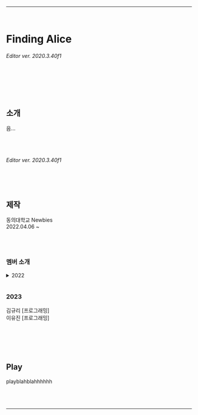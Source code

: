 *****
<br/>


# Finding Alice  
###### Editor ver. 2020.3.40f1
<br/><br/><br/><br/>



## 소개
음...



<br/><br/>
###### Editor ver. 2020.3.40f1
<br/><br/>



## 제작
동의대학교 Newbies  
2022.04.06 ~
<br/><br/><br/><br/>

### 멤버 소개  
<details><summary>2022</summary>  
<div markdown="1">
  
염승민 [기획 / 프로그래밍]  
이승찬 [프로그래밍]  
김현모 [기획]  
  
</div>
</details>
<br/>

### 2023
김규리 [프로그래밍]  
이유진 [프로그래밍]  


<br/><br/><br/><br/>


## Play
playblahblahhhhhh
<br/><br/><br/><br/>




*****




<!-- ## - 게임 예시 이미지<br/>
![Alt Text](/Deck/Rabbit_Sprite.PNG)
- 캐릭터 스프라이트 이미지<br/><br/><br/>

![Alt Text](/Deck/Game_Sample_1.png)
- 게임 플레이 예시 이미지<br/><br/><br/>

![Alt Text](/Deck/KakaoTalk_20220819_223458274.gif)
- 플랫폼 디자인 예시 이미지<br/><br/><br/> -->

